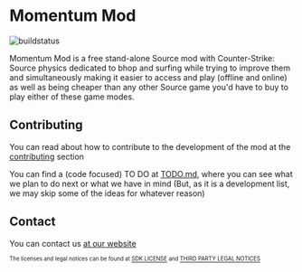 # Momentum Mod
![buildstatus](https://ci.appveyor.com/api/projects/status/github/momentum-mod/game?svg=true)

Momentum Mod is a free stand-alone Source mod with Counter-Strike: Source physics
dedicated to bhop and surfing while trying to improve them and simultaneously making
it easier to access and play (offline and online) as well as being cheaper
than any other Source game you'd have to buy to play either of these game modes.

## Contributing

You can read about how to contribute to the development of the mod
at the [contributing](CONTRIBUTING.md) section

You can find a (code focused) TO DO at [TODO.md](TODO.md), where you can see what we
plan to do next or what we have in mind (But, as it is a development list, we may skip some
of the ideas for whatever reason)


## Contact
You can contact us [at our website](http://momentum-mod.org/contact)

<sub><sub>The licenses and legal notices can be found at [SDK LICENSE](LICENSE) and [THIRD PARTY LEGAL NOTICES](thirdpartylegalnotices.txt)</sub></sub>

